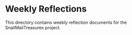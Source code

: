 # Weekly Reflections

This directory contains weekly reflection documents for the SnailMailTreasures project.
